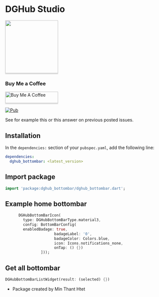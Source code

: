 # DGHub Studio

<a href="https://t.me/dghub_founder" target="_blank"><img src="https://avatars.githubusercontent.com/u/112307287?v=4 | width=100" style="height: 170px !important;width: 170px !important;box-shadow: 0px 3px 2px 0px rgba(190, 190, 190, 0.5) !important;-webkit-box-shadow: 0px 3px 2px 0px rgba(190, 190, 190, 0.5) !important;" ></a>

### Buy Me a Coffee

<a href="https://www.paypal.me/dghubfounder" target="_blank"><img src="https://www.buymeacoffee.com/assets/img/custom_images/orange_img.png" alt="Buy Me A Coffee" style="height: 37px !important;width: 170px !important;box-shadow: 0px 3px 2px 0px rgba(190, 190, 190, 0.5) !important;-webkit-box-shadow: 0px 3px 2px 0px rgba(190, 190, 190, 0.5) !important;" ></a>

[![Pub](https://img.shields.io/pub/v/font_awesome_flutter.svg)](https://pub.dartlang.org/packages/dghub_bottombar)

See for example this or this answer on previous posted issues.

## Installation

In the `dependencies:` section of your `pubspec.yaml`, add the following line:

```yaml
dependencies:
  dghub_bottombar: <latest_version>
```

## Import package

```dart
import 'package:dghub_bottombar/dghub_bottombar.dart';
```

## Example home bottombar

```dart
      DGHubBottomBarIcon(
        type: DGHubBottomBarType.material3,
        config: BottomBarConfig(
        enabledBadage: true,
                      badageLabel: '0',
                      badageColor: Colors.blue,
                      icon: Icons.notifications_none,
                      onTap: () {})
                ]));

```

## Get all bottombar

```dart
DGHubBottomBarListWidget(result: (selected) {})
```

- Package created by Min Thant Htet
